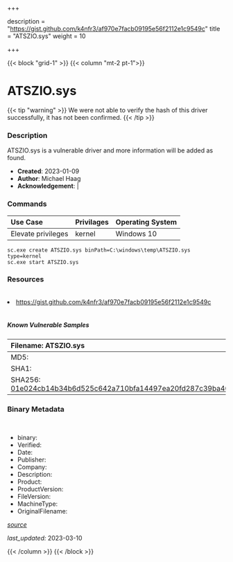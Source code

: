 +++

description = "https://gist.github.com/k4nfr3/af970e7facb09195e56f2112e1c9549c"
title = "ATSZIO.sys"
weight = 10

+++


{{< block "grid-1" >}}
{{< column "mt-2 pt-1">}}




# ATSZIO.sys 


{{< tip "warning" >}}
We were not able to verify the hash of this driver successfully, it has not been confirmed.
{{< /tip >}}




### Description


ATSZIO.sys is a vulnerable driver and more information will be added as found.


- **Created**: 2023-01-09
- **Author**: Michael Haag
- **Acknowledgement**:  | [](https://twitter.com/)

### Commands

| Use Case | Privilages | Operating System | 
|:---- | ---- | ---- |
| Elevate privileges | kernel | Windows 10 |

```
sc.exe create ATSZIO.sys binPath=C:\windows\temp\ATSZIO.sys type=kernel
sc.exe start ATSZIO.sys
```

### Resources
<br>


<li><a href=" https://gist.github.com/k4nfr3/af970e7facb09195e56f2112e1c9549c"> https://gist.github.com/k4nfr3/af970e7facb09195e56f2112e1c9549c</a></li>


<br>


##### Known Vulnerable Samples

| Filename: ATSZIO.sys |
|:---- |
|MD5: <a href="https://www.virustotal.com/gui/file/{&#39;Filename&#39;: &#39;ATSZIO.sys&#39;, &#39;MD5&#39;: &#39;&#39;, &#39;SHA1&#39;: &#39;&#39;, &#39;SHA256&#39;: &#39;01e024cb14b34b6d525c642a710bfa14497ea20fd287c39ba404b10a8b143ece&#39;}"></a>|
|SHA1: <a href="https://www.virustotal.com/gui/file/{&#39;Filename&#39;: &#39;ATSZIO.sys&#39;, &#39;MD5&#39;: &#39;&#39;, &#39;SHA1&#39;: &#39;&#39;, &#39;SHA256&#39;: &#39;01e024cb14b34b6d525c642a710bfa14497ea20fd287c39ba404b10a8b143ece&#39;}"></a>|
|SHA256: <a href="https://www.virustotal.com/gui/file/{&#39;Filename&#39;: &#39;ATSZIO.sys&#39;, &#39;MD5&#39;: &#39;&#39;, &#39;SHA1&#39;: &#39;&#39;, &#39;SHA256&#39;: &#39;01e024cb14b34b6d525c642a710bfa14497ea20fd287c39ba404b10a8b143ece&#39;}">01e024cb14b34b6d525c642a710bfa14497ea20fd287c39ba404b10a8b143ece</a>|




### Binary Metadata
<br>

- binary: 
- Verified: 
- Date: 
- Publisher: 
- Company: 
- Description: 
- Product: 
- ProductVersion: 
- FileVersion: 
- MachineType: 
- OriginalFilename: 

[*source*](https://github.com/magicsword-io/LOLDrivers/tree/main/yaml/atszio.sys.yml)

*last_updated:* 2023-03-10


{{< /column >}}
{{< /block >}}

